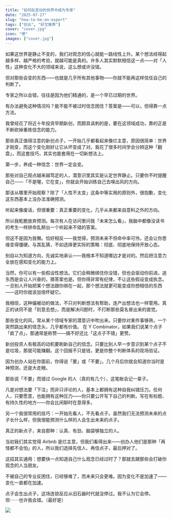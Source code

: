 ```yaml
---
title: "如何在变动的世界中成为专家"
date: "2025-07-27"
slug: "how-to-be-an-expert"
tags: ["创业", "好文推荐"]
cover: "cover.jpg"
icon: "😎"
images: ["cover.jpg"]
---
```

如果这世界是静止不变的，我们对观念的信心就能一路线性上升。某个想法经得起越多样、越严格的考验，就越可能是真的。许多人其实默默相信这一点——对「人性」这种变化不大的领域来说，这么想或许没错。



但对那些会变的东西——也就是几乎所有其他事物——你就不能再这样信任自己的判断了。



专家之所以会错，往往是因为他们精通的，是一个早已过期的世界。



有办法避免这种情况吗？能不能不被过时信念困住？答案是——可以，但得靠一点方法。



我曾经花了将近十年投资早期新创，而颇具讽刺的是，要在这领域成功，靠的正是不断砍掉重练信念的能力。



那些真正值得注意的新创点子，一开始几乎都看起来像烂主意，原因很简单：世界才刚变，而这个变化刚好让它从坏变成了对。我花了很多时间学会分辨这种「翻盘」，而这套技巧，其实也能套用在一切新想法上。



第一步，养成一种信念：世界一定会变。



那些对自己观点越来越笃定的人，潜意识里其实是认定世界静止。只要你不时提醒自己——「不是喔，它在变」，你就会开始训练自己去嗅出风的方向。



那该从哪里开始观察？除了「人性不太变」这条中等实用的原则外，很抱歉，变化这东西基本上没办法准确预测。



听起来像废话，但很重要：真正重要的变化，几乎从来都来自意料之外的方向。



所以我乾脆放弃预测。每次有人在访问里问我「未来怎么看」，我脑中都像没读书的考生一样拼命乱掰出一个听起来不错的答案。



但这不是因为我懒。恰好相反——我觉得，预测未来不但命中率可怜，还会让你思维变得僵硬。与其乱猜，不如选择更实际的策略：彻底、彻底地保持开放心态。



别自以为知道方向，先诚实地承认——我根本不知道哪边才是对的。然后把注意力全放在感知变化的能力上。



当然，你可以有一些假设性想法。它们会稍微绑住你没错，但也会驱动你前进。追东西是会让人兴奋的，猜答案也是。但你得非常有纪律，不让这些假设变成执念。
一旦别人开始把某个想法跟你绑在一起，那个想法就更可能变成你想相信的东西——这时你就该加倍怀疑它。



我相信，这种偏被动的做法，不只对判断想法有帮助，连产出想法也一样管用。真正的诀窍不是「刻意去想」，而是解决问题时，不打断那些莫名冒出来的直觉。



那些变化的风，常从某个领域专家的潜意识中吹出来。只要你对某件事够熟，一个突然跳出来的怪念头，几乎都有价值。
在 Y Combinator，如果我们说某个点子「疯了点」，那通常是称赞——搞不好还比「这点子不错」更赞。



新创投资人有极高的动机要刷新自己的信念。只要比别人早一步意识到某个点子不是垃圾，那就可能赚翻。这个回报不只是钱，更是你整个判断体系的现场验证。



因为创办人站在你面前，你得说「要」或「不要」，几个月后你就会知道你当时是神预测，还是大走眼。



那些说「不要」而错过 Google 的人（真的有几个），这笔帐会记一辈子。



凡是对想法要「下注」而非只评论的人，基本上都拥有这种自我纠错压力。任何人，只要愿意，也能拥有这种压力——你只要公开写下自己的判断。写在有标题、有持久性的地方——你会比闲聊时在意得多。



另一个我很常用的技巧：一开始先看人，不先看点子。虽然我们无法预测未来的点子长什么样，但我很能预测什么样的人会生出未来的点子。



真正的新点子，来自那种：认真、有劲、脑袋够独立的人。



当初我们其实觉得 Airbnb 是烂主意，但我们看得出来——创办人他们是那种「再怪都不会怕」的人，所以我们选择先信人、再信点子，最后押对了。



这招其实通用：想要快一点知道自己什么观念已经过时了？那就去跟那些会打破你观念的人当朋友。



不被自己的专业反困住，已经够难了，而未来只会更难。因为变化不是加速了——变化一直都在加速。



点子会生出点子，这场连锁反应从旧石器时代就没停过。我不认为它会停。
但⋯⋯也许我会错。（最好是）




![](https://prod-files-secure.s3.us-west-2.amazonaws.com/112d0858-5090-4d34-a606-b75eb8d65fd2/46476355-9cf3-4e99-9b7a-3531bc426380/1000202064.png?X-Amz-Algorithm=AWS4-HMAC-SHA256&X-Amz-Content-Sha256=UNSIGNED-PAYLOAD&X-Amz-Credential=ASIAZI2LB466QBEBO2MS%2F20250823%2Fus-west-2%2Fs3%2Faws4_request&X-Amz-Date=20250823T172916Z&X-Amz-Expires=3600&X-Amz-Security-Token=IQoJb3JpZ2luX2VjENj%2F%2F%2F%2F%2F%2F%2F%2F%2F%2FwEaCXVzLXdlc3QtMiJIMEYCIQDdxJ%2BGK%2F08UWMXJsH6R1PbB0T4ZD3r0EYxndpdPnuaxAIhAM%2B%2BlBSyN6oH6qxr4C1eJamOs43AH0kbiNfZHq5lLG0tKv8DCDEQABoMNjM3NDIzMTgzODA1IgyG4socGdrgCFBFlaoq3ANXZm4nBu3SlSgEwlisDtHLManZsNAqC%2FkEtK%2F2U8Sxwi0CnY2CAQ5ODu7FOLJyK2VjdVFO4EMXexhphk9%2BlCJuSW3CmxCyTLtw3gZXMngOlxQeWnEgTVS5Zd2oEcA66buO3ckip3xbrqGHVvmOEqLbPkqOhJ4bpOiq9VgdJ9gM5QFbfKZOWjKaN%2BCwwk0EuxBxe%2FSHs%2BCfb9UNY6844egRM7tQ7usFjdxjBdqfSuvrYK0JHs4xgeae8qXHfVmmwSwIhwswZ8vw8J2zW6Io9ZN6QKO83qA8RY3fTjRQHIukHGZqfB3tYgcF4moFOc22Q9xnLzLXgw86UMmquERtHPbbWGS9N3k2a2Q%2Foy%2F7v4B7tGqUVVjXf3cM7yfVY2yCNUzxPU0TLo0PPwHTx%2FKCPZL6%2FwHITfU9LCoF2WBP2DjQhgyUvcRUHp%2F7h2bjJrTTX8HLJiL%2BTcOn%2BcfR7oe7jElIHMwdAwSTT5TF6r3Ijrbvf3ksMWfHfItlOThR%2FiK5xm058bn07l6mLT6hJJuBW1rqJsR7I06v9bwcq7n2ERKDI4BiyRDsRgUt5KAeeXRLnEPUx2humPWzfghc7VaJ8a47RtBZarsiKehITtVRMk5MZhYc5L3jGsr3C8DkpTDPw6fFBjqkAWr1IcibU316ylITLLhenuTWVYA3GKdd%2FUSbLuNZxZL%2BeKhDoFtsl93WWDt7T2slUBWiDB642N8XxfhnuyqLT799mwuhNqj4Q4ytCdVOaLJl6MN5vQDArXSwnVkI8nyOiuXOO80l4%2Bid6zuum2bY8sKCD0hneFovf6lhyH0WxmuIY6WvPf6xzmxB6J2FClnBOqt%2BQv6Ou3g%2F6GYXlku9N8FIWHtv&X-Amz-Signature=9d71587f67c65eb6b3c612925470c8165c52b95b2db1c7289d81b999348500d0&X-Amz-SignedHeaders=host&x-amz-checksum-mode=ENABLED&x-id=GetObject)

